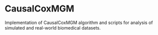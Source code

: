 # CausalCoxMGM
Implementation of CausalCoxMGM algorithm and scripts for analysis of simulated and real-world biomedical datasets.
